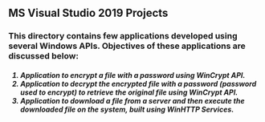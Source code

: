 ## MS Visual Studio 2019 Projects
<h3>This directory contains few applications developed using several Windows APIs. Objectives of these applications are discussed below:</h3>
<h5>
<ol>
  <li> Application to encrypt a file with a password using WinCrypt API.</li>
  <li> Application to decrypt the encrypted file with a password (password used to encrypt) to retrieve the original file using WinCrypt API. </li>
  <li> Application to download a file from a server and then execute the downloaded file on the system, built using WinHTTP Services. </li>
  </ol>
  </h5>
 


